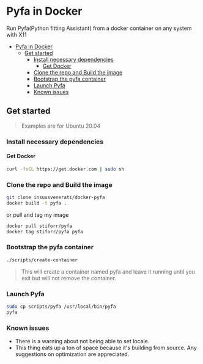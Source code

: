 # Pyfa in Docker

Run Pyfa(Python fitting Assistant) from a docker container on any system with X11

- [Pyfa in Docker](#pyfa-in-docker)
  - [Get started](#get-started)
    - [Install necessary dependencies](#install-necessary-dependencies)
      - [Get Docker](#get-docker)
    - [Clone the repo and Build the image](#clone-the-repo-and-build-the-image)
    - [Bootstrap the pyfa container](#bootstrap-the-pyfa-container)
    - [Launch Pyfa](#launch-pyfa)
    - [Known issues](#known-issues)

## Get started

> Examples are for Ubuntu 20.04

### Install necessary dependencies

#### Get Docker

```bash
curl -fsSL https://get.docker.com | sudo sh
```

### Clone the repo and Build the image

```bash
git clone insuusvenerati/docker-pyfa
docker build -t pyfa .
```

or pull and tag my image

```bash
docker pull stiforr/pyfa
docker tag stiforr/pyfa pyfa
```

### Bootstrap the pyfa container

```bash
./scripts/create-container
```

> This will create a container named pyfa and leave it running until you exit but will not remove the container.

### Launch Pyfa

```bash
sudo cp scripts/pyfa /usr/local/bin/pyfa
pyfa
```

### Known issues

- There is a warning about not being able to set locale.
- This thing eats up a ton of space because it's building from source. Any suggestions on optimization are appreciated.

